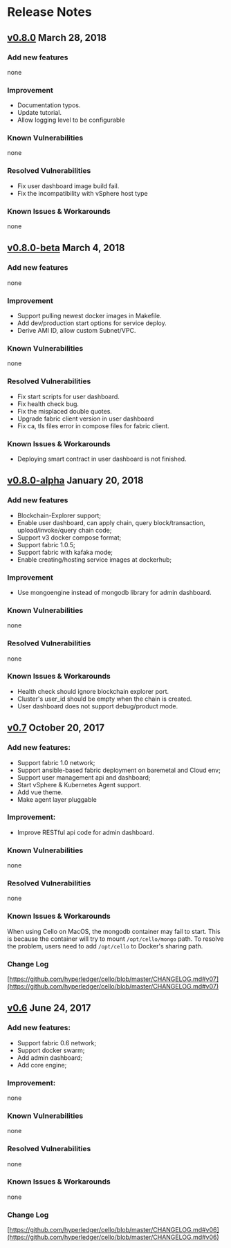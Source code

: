 # Release Notes

## [v0.8.0](https://github.com/hyperledger/cello/releases/tag/v0.8.0) March 28, 2018

### Add new features

none

### Improvement

* Documentation typos.
* Update tutorial.
* Allow logging level to be configurable

### Known Vulnerabilities
none

### Resolved Vulnerabilities
* Fix user dashboard image build fail.
* Fix the incompatibility with vSphere host type

### Known Issues & Workarounds

none

## [v0.8.0-beta](https://github.com/hyperledger/cello/releases/tag/v0.8.0-beta) March 4, 2018

### Add new features

none

### Improvement

* Support pulling newest docker images in Makefile.
* Add dev/production start options for service deploy.
* Derive AMI ID, allow custom Subnet/VPC.

### Known Vulnerabilities
none

### Resolved Vulnerabilities
* Fix start scripts for user dashboard.
* Fix health check bug.
* Fix the misplaced double quotes.
* Upgrade fabric client version in user dashboard
* Fix ca, tls files error in compose files for fabric client.

### Known Issues & Workarounds

* Deploying smart contract in user dashboard is not finished.

## [v0.8.0-alpha](https://github.com/hyperledger/cello/releases/tag/v0.8.0-alpha) January 20, 2018

### Add new features

* Blockchain-Explorer support;
* Enable user dashboard, can apply chain, query block/transaction, upload/invoke/query chain code;
* Support v3 docker compose format;
* Support fabric 1.0.5;
* Support fabric with kafaka mode;
* Enable creating/hosting service images at dockerhub;

### Improvement

* Use mongoengine instead of mongodb library for admin dashboard.

### Known Vulnerabilities
none

### Resolved Vulnerabilities
none

### Known Issues & Workarounds

* Health check should ignore blockchain explorer port.
* Cluster's user_id should be empty when the chain is created.
* User dashboard does not support debug/product mode.

## [v0.7](https://github.com/hyperledger/cello/releases/tag/v0.7) October 20, 2017

### Add new features:

* Support fabric 1.0 network;
* Support ansible-based fabric deployment on baremetal and Cloud env;
* Support user management api and dashboard;
* Start vSphere & Kubernetes Agent support.
* Add vue theme.
* Make agent layer pluggable

### Improvement:

* Improve RESTful api code for admin dashboard.

### Known Vulnerabilities
none

### Resolved Vulnerabilities
none

### Known Issues & Workarounds
When using Cello on MacOS, the mongodb container may fail to start. This is
because the container will try to mount `/opt/cello/mongo` path. To resolve
the problem, users need to add `/opt/cello` to Docker's sharing path.

### Change Log
[https://github.com/hyperledger/cello/blob/master/CHANGELOG.md#v07](https://github.com/hyperledger/cello/blob/master/CHANGELOG.md#v07)

## [v0.6](https://github.com/hyperledger/cello/releases/tag/v0.6) June 24, 2017

### Add new features:

* Support fabric 0.6 network;
* Support docker swarm;
* Add admin dashboard;
* Add core engine;

### Improvement:

none

### Known Vulnerabilities
none

### Resolved Vulnerabilities
none

### Known Issues & Workarounds
none

### Change Log
[https://github.com/hyperledger/cello/blob/master/CHANGELOG.md#v06](https://github.com/hyperledger/cello/blob/master/CHANGELOG.md#v06)
